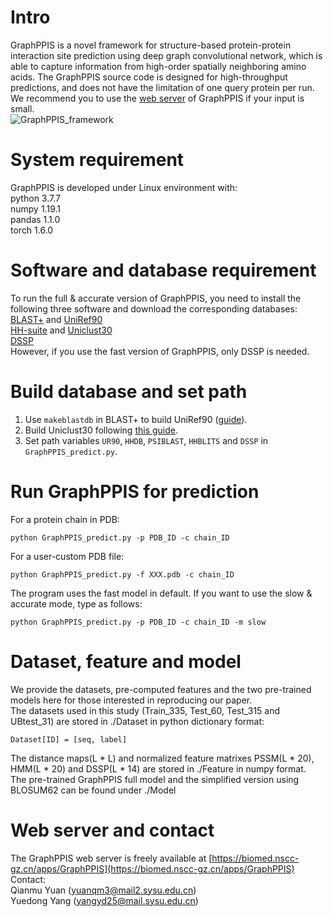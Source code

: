 # Intro  
GraphPPIS is a novel framework for structure-based protein-protein interaction site prediction using deep graph convolutional network, which is able to capture information from high-order spatially neighboring amino acids. The GraphPPIS source code is designed for high-throughput predictions, and does not have the limitation of one query protein per run. We recommend you to use the [web server](https://biomed.nscc-gz.cn/apps/GraphPPIS) of GraphPPIS if your input is small.  
![GraphPPIS_framework](https://github.com/biomed-AI/GraphPPIS/blob/master/IMG/GraphPPIS_framework.png)  

# System requirement  
GraphPPIS is developed under Linux environment with:  
python  3.7.7  
numpy  1.19.1  
pandas  1.1.0  
torch  1.6.0  

# Software and database requirement  
To run the full & accurate version of GraphPPIS, you need to install the following three software and download the corresponding databases:  
[BLAST+](https://ftp.ncbi.nlm.nih.gov/blast/executables/blast+/LATEST/) and [UniRef90](https://www.uniprot.org/downloads)  
[HH-suite](https://github.com/soedinglab/hh-suite) and [Uniclust30](https://uniclust.mmseqs.com/)  
[DSSP](https://github.com/cmbi/dssp)  
However, if you use the fast version of GraphPPIS, only DSSP is needed.  

# Build database and set path  
1. Use `makeblastdb` in BLAST+ to build UniRef90 ([guide](https://www.ncbi.nlm.nih.gov/books/NBK569841/)).  
2. Build Uniclust30 following [this guide](https://github.com/soedinglab/uniclust-pipeline).  
3. Set path variables `UR90`, `HHDB`, `PSIBLAST`, `HHBLITS` and `DSSP` in `GraphPPIS_predict.py`.  

# Run GraphPPIS for prediction  
For a protein chain in PDB:  
```
python GraphPPIS_predict.py -p PDB_ID -c chain_ID
```
For a user-custom PDB file:  
```
python GraphPPIS_predict.py -f XXX.pdb -c chain_ID
```
The program uses the fast model in default. If you want to use the slow & accurate mode, type as follows:  
```
python GraphPPIS_predict.py -p PDB_ID -c chain_ID -m slow
```

# Dataset, feature and model  
We provide the datasets, pre-computed features and the two pre-trained models here for those interested in reproducing our paper.  
The datasets used in this study (Train_335, Test_60, Test_315 and UBtest_31) are stored in ./Dataset in python dictionary format:  
```
Dataset[ID] = [seq, label]
```
The distance maps(L * L) and normalized feature matrixes PSSM(L * 20), HMM(L * 20) and DSSP(L * 14) are stored in ./Feature in numpy format.  
The pre-trained GraphPPIS full model and the simplified version using BLOSUM62 can be found under ./Model  

# Web server and contact  
The GraphPPIS web server is freely available at [https://biomed.nscc-gz.cn/apps/GraphPPIS](https://biomed.nscc-gz.cn/apps/GraphPPIS)  
Contact:  
Qianmu Yuan (yuanqm3@mail2.sysu.edu.cn)  
Yuedong Yang (yangyd25@mail.sysu.edu.cn)

